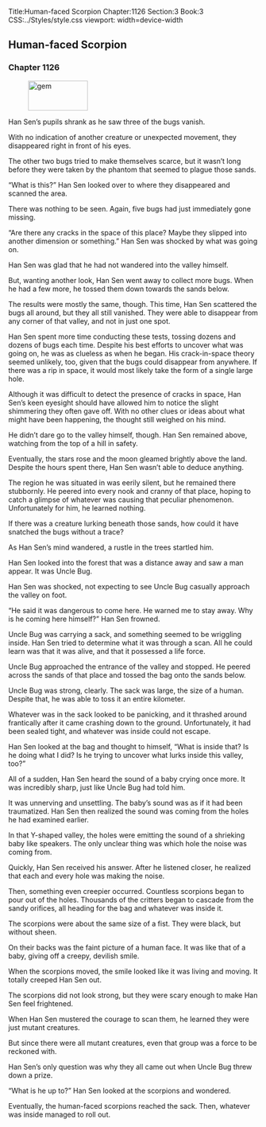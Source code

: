 Title:Human-faced Scorpion 
Chapter:1126 
Section:3 
Book:3 
CSS:../Styles/style.css 
viewport: width=device-width
  
## Human-faced Scorpion
### Chapter 1126 
<figure>
	<img src="../Images/gem.gif" alt="gem" id="gem" width="120" height="60" />
</figure>
  

  
  Han Sen’s pupils shrank as he saw three of the bugs vanish.

With no indication of another creature or unexpected movement, they disappeared right in front of his eyes.

The other two bugs tried to make themselves scarce, but it wasn’t long before they were taken by the phantom that seemed to plague those sands.

“What is this?” Han Sen looked over to where they disappeared and scanned the area.

There was nothing to be seen. Again, five bugs had just immediately gone missing.

“Are there any cracks in the space of this place? Maybe they slipped into another dimension or something.” Han Sen was shocked by what was going on.

Han Sen was glad that he had not wandered into the valley himself.

But, wanting another look, Han Sen went away to collect more bugs. When he had a few more, he tossed them down towards the sands below.

The results were mostly the same, though. This time, Han Sen scattered the bugs all around, but they all still vanished. They were able to disappear from any corner of that valley, and not in just one spot.

Han Sen spent more time conducting these tests, tossing dozens and dozens of bugs each time. Despite his best efforts to uncover what was going on, he was as clueless as when he began. His crack-in-space theory seemed unlikely, too, given that the bugs could disappear from anywhere. If there was a rip in space, it would most likely take the form of a single large hole.

Although it was difficult to detect the presence of cracks in space, Han Sen’s keen eyesight should have allowed him to notice the slight shimmering they often gave off. With no other clues or ideas about what might have been happening, the thought still weighed on his mind.

He didn’t dare go to the valley himself, though. Han Sen remained above, watching from the top of a hill in safety.

Eventually, the stars rose and the moon gleamed brightly above the land. Despite the hours spent there, Han Sen wasn’t able to deduce anything.

The region he was situated in was eerily silent, but he remained there stubbornly. He peered into every nook and cranny of that place, hoping to catch a glimpse of whatever was causing that peculiar phenomenon. Unfortunately for him, he learned nothing.

If there was a creature lurking beneath those sands, how could it have snatched the bugs without a trace?

As Han Sen’s mind wandered, a rustle in the trees startled him.

Han Sen looked into the forest that was a distance away and saw a man appear. It was Uncle Bug.

Han Sen was shocked, not expecting to see Uncle Bug casually approach the valley on foot.

“He said it was dangerous to come here. He warned me to stay away. Why is he coming here himself?” Han Sen frowned.

Uncle Bug was carrying a sack, and something seemed to be wriggling inside. Han Sen tried to determine what it was through a scan. All he could learn was that it was alive, and that it possessed a life force.

Uncle Bug approached the entrance of the valley and stopped. He peered across the sands of that place and tossed the bag onto the sands below.

Uncle Bug was strong, clearly. The sack was large, the size of a human. Despite that, he was able to toss it an entire kilometer.

Whatever was in the sack looked to be panicking, and it thrashed around frantically after it came crashing down to the ground. Unfortunately, it had been sealed tight, and whatever was inside could not escape.

Han Sen looked at the bag and thought to himself, “What is inside that? Is he doing what I did? Is he trying to uncover what lurks inside this valley, too?”

All of a sudden, Han Sen heard the sound of a baby crying once more. It was incredibly sharp, just like Uncle Bug had told him.

It was unnerving and unsettling. The baby’s sound was as if it had been traumatized. Han Sen then realized the sound was coming from the holes he had examined earlier.

In that Y-shaped valley, the holes were emitting the sound of a shrieking baby like speakers. The only unclear thing was which hole the noise was coming from.

Quickly, Han Sen received his answer. After he listened closer, he realized that each and every hole was making the noise.

Then, something even creepier occurred. Countless scorpions began to pour out of the holes. Thousands of the critters began to cascade from the sandy orifices, all heading for the bag and whatever was inside it.

The scorpions were about the same size of a fist. They were black, but without sheen.

On their backs was the faint picture of a human face. It was like that of a baby, giving off a creepy, devilish smile.

When the scorpions moved, the smile looked like it was living and moving. It totally creeped Han Sen out.

The scorpions did not look strong, but they were scary enough to make Han Sen feel frightened.

When Han Sen mustered the courage to scan them, he learned they were just mutant creatures.

But since there were all mutant creatures, even that group was a force to be reckoned with.

Han Sen’s only question was why they all came out when Uncle Bug threw down a prize.

“What is he up to?” Han Sen looked at the scorpions and wondered.

Eventually, the human-faced scorpions reached the sack. Then, whatever was inside managed to roll out.
